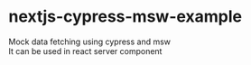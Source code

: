 # nextjs-cypress-msw-example

Mock data fetching using cypress and msw<br/>
It can be used in react server component
